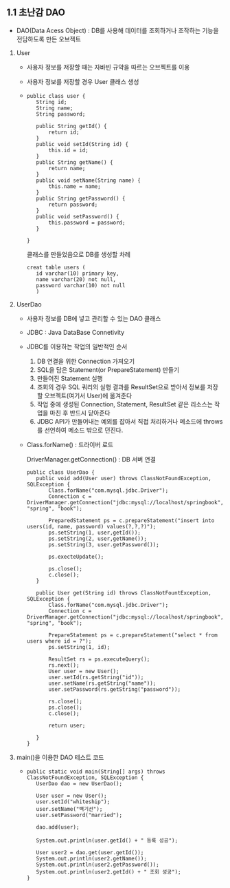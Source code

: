 # 



## 1.1 초난감 DAO

- DAO(Data Acess Object) : DB를 사용해 데이터를 조회하거나 조작하는 기능을 전담하도록 만든 오브젝트

1. User

   - 사용자 정보를 저장할 때는 자바빈 규약을 따르는 오브젝트를 이용 

   - 사용자 정보를 저장할 경우 User 클래스 생성

   - ```
     public class user {
     	String id;
     	String name;
     	String password;
     	
     	public String getId() {
     		return id;
     	}
     	public void setId(String id) {
     		this.id = id;
     	}
     	public String getName() {
     		return name;
     	}
     	public void setName(String name) {
     		this.name = name;
     	}
     	public String getPassword() {
     		return password;
     	}
     	public void setPassword() {
     		this.password = password;
     	}
     	
     }
     ```

     클래스를 만들었음으로 DB를 생성할 차례

     ```
     creat table users (
     	id varchar(10) primary key,
     	name varchar(20) not null,
     	password varchar(10) not null
     	)
     ```

2. UserDao

   - 사용자 정보를 DB에 넣고 관리할 수 있는 DAO 클래스

   - JDBC : Java DataBase Connetivity

   - JDBC를 이용하는 작업의 일반적인 순서

     1. DB 연결을 위한 Connection 가져오기
     2. SQL을 담은 Statement(or PrepareStatement) 만들기
     3. 만들어진 Statement 실행
     4. 조회의 경우  SQL 쿼리의 실행 결과를 ResultSet으로 받아서 정보를 저장할 오브젝트(여기서 User)에 옮겨준다
     5. 작업 중에 생성된 Connection, Statement, ResultSet 같은 리소스는 작업을 마친 후 반드시 닫아준다
     6. JDBC API가 만들어내는 예외를 잡아서 직접 처리하거나 메소드에 throws를 선언하여 메소드 밖으로 던진다.

   - Class.forName() : 드라이버 로드

     DriverManager.getConnection() : DB 서버 연결

     ```
     public class UserDao {
     	public void add(User user) throws ClassNotFoundException, SQLException {
     		Class.forName("com.mysql.jdbc.Driver");
     		Connection c = DriverManager.getConnection("jdbc:mysql://localhost/springbook", "spring", "book");
     		
     		PreparedStatement ps = c.prepareStatement("insert into users(id, name, password) values(?,?,?)");
     		ps.setString(1, user,getId());
     		ps.setString(2, user,getName());
     		ps.setString(3, user.getPassword());
     		
     		ps.execteUpdate();
     		
     		ps.close();
     		c.close();
     	}
     	
     	public User get(String id) throws ClassNotFountException, SQLException {
     		Class.forName("com.mysql.jdbc.Driver");
     		Connection c = DriverManager.getConnection("jdbc:mysql://localhost/springbook", "spring", "book");
     		
     		PrepareStatement ps = c.prepareStatement("select * from users where id = ?");
     		ps.setString(1, id);
     		
     		ResultSet rs = ps.executeQuery();
     		rs.next();
     		User user = new User();
     		user.setId(rs.getString("id"));
     		user.setName(rs.getString("name"));
     		user.setPassword(rs.getString("password"));
     		
     		rs.close();
     		ps.close();
     		c.close();
     		
     		return user;
     		
     	}
     }
     ```

3. main()을 이용한 DAO 테스트 코드

   - ```
     public static void main(String[] args) throws ClassNotFoundException, SQLException {
     	UserDao dao = new UserDao();
     	
     	User user = new User();
     	user.setId("whiteship");
     	user.setName("백기선");
     	user.setPassword("married");
     	
     	dao.add(user);
     	
     	System.out.println(user.getId() + " 등록 성공");
     	
     	User user2 = dao.get(user.getId());
     	System.out.println(user2.getName());
     	System.out.println(user2.getPassword());
     	System.out.println(user2.getId() + " 조회 성공");
     }
     ```

     

   

   

